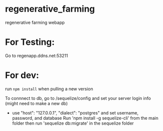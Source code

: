 # regenerative_farming
regenerative farming webapp
# For Testing:
Go to regenapp.ddns.net:53211

# For dev:
run `npm install` when pulling a new version

To connnect to db, go to /sequelize/config and set your server login info (might need to make a new db)
- use "host": "127.0.0.1", "dialect": "postgres" and set username, password, and database
Run 'npm install -g sequelize-cli' from the main folder
then run 'sequelize db:migrate' in the sequelize folder
